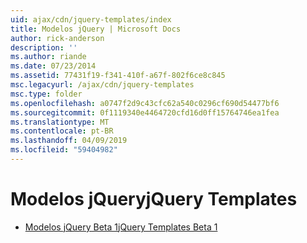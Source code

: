 ```yaml
---
uid: ajax/cdn/jquery-templates/index
title: Modelos jQuery | Microsoft Docs
author: rick-anderson
description: ''
ms.author: riande
ms.date: 07/23/2014
ms.assetid: 77431f19-f341-410f-a67f-802f6ce8c845
msc.legacyurl: /ajax/cdn/jquery-templates
msc.type: folder
ms.openlocfilehash: a0747f2d9c43cfc62a540c0296cf690d54477bf6
ms.sourcegitcommit: 0f1119340e4464720cfd16d0ff15764746ea1fea
ms.translationtype: MT
ms.contentlocale: pt-BR
ms.lasthandoff: 04/09/2019
ms.locfileid: "59404982"
---
```

# <a name="jquery-templates"></a><span data-ttu-id="6ed13-102">Modelos jQuery</span><span class="sxs-lookup"><span data-stu-id="6ed13-102">jQuery Templates</span></span>

- [<span data-ttu-id="6ed13-103">Modelos jQuery Beta 1</span><span class="sxs-lookup"><span data-stu-id="6ed13-103">jQuery Templates Beta 1</span></span>](cdnjquerytemplatesbeta1.md)
